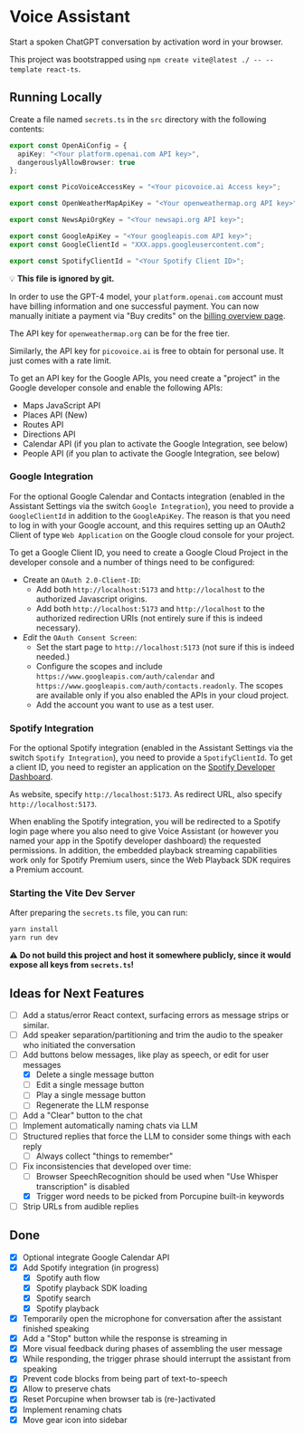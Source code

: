 # Voice Assistant

Start a spoken ChatGPT conversation by activation word in your browser.

This project was bootstrapped using `npm create vite@latest ./ -- --template react-ts`.

## Running Locally

Create a file named `secrets.ts` in the `src` directory with the following contents:

```typescript
export const OpenAiConfig = {
  apiKey: "<Your platform.openai.com API key>",
  dangerouslyAllowBrowser: true
};

export const PicoVoiceAccessKey = "<Your picovoice.ai Access key>";

export const OpenWeatherMapApiKey = "<Your openweathermap.org API key>";

export const NewsApiOrgKey = "<Your newsapi.org API key>";

export const GoogleApiKey = "<Your googleapis.com API key>";
export const GoogleClientId = "XXX.apps.googleusercontent.com";

export const SpotifyClientId = "<Your Spotify Client ID>";
```

:bulb: **This file is ignored by git.**

In order to use the GPT-4 model, your `platform.openai.com` account must have billing information and one successful payment.
You can now manually initiate a payment via "Buy credits" on the [billing overview page](https://platform.openai.com/account/billing/overview).

The API key for `openweathermap.org` can be for the free tier.

Similarly, the API key for `picovoice.ai` is free to obtain for personal use.
It just comes with a rate limit. 

To get an API key for the Google APIs, you need create a "project" in the Google developer console and enable the following APIs:

- Maps JavaScript API
- Places API (New)
- Routes API
- Directions API
- Calendar API (if you plan to activate the Google Integration, see below)
- People API (if you plan to activate the Google Integration, see below)

### Google Integration

For the optional Google Calendar and Contacts integration (enabled in the Assistant Settings via the switch `Google Integration`), you need to provide a `GoogleClientId` in addition to the `GoogleApiKey`.
The reason is that you need to log in with your Google account, and this requires setting up an OAuth2 Client of type `Web Application` on the Google cloud console for your project.

To get a Google Client ID, you need to create a Google Cloud Project in the developer console and a number of things need to be configured:

- Create an `OAuth 2.0-Client-ID`:
  - Add both `http://localhost:5173` and `http://localhost` to the authorized Javascript origins.
  - Add both `http://localhost:5173` and `http://localhost` to the authorized redirection URIs (not entirely sure if this is indeed necessary).
- *Edit* the `OAuth Consent Screen`:
  - Set the start page to `http://localhost:5173` (not sure if this is indeed needed.)
  - Configure the scopes and include `https://www.googleapis.com/auth/calendar` and `https://www.googleapis.com/auth/contacts.readonly`.
    The scopes are available only if you also enabled the APIs in your cloud project.
  - Add the account you want to use as a test user.

### Spotify Integration

For the optional Spotify integration (enabled in the Assistant Settings via the switch `Spotify Integration`), you need to provide a `SpotifyClientId`.
To get a client ID, you need to register an application on the [Spotify Developer Dashboard](https://developer.spotify.com/dashboard/applications).

As website, specify `http://localhost:5173`.
As redirect URL, also specify `http://localhost:5173`.

When enabling the Spotify integration, you will be redirected to a Spotify login page where you also need to give Voice Assistant (or however you named your app in the Spotify developer dashboard) the requested permissions.
In addition, the embedded playback streaming capabilities work only for Spotify Premium users, since the Web Playback SDK requires a Premium account.

### Starting the Vite Dev Server

After preparing the `secrets.ts` file, you can run:

```bash
yarn install
yarn run dev
```

:warning: **Do not build this project and host it somewhere publicly, since it would expose all keys from `secrets.ts`!**

## Ideas for Next Features

- [ ] Add a status/error React context, surfacing errors as message strips or similar.
- [ ] Add speaker separation/partitioning and trim the audio to the speaker who initiated the conversation
- [ ] Add buttons below messages, like play as speech, or edit for user messages
  - [x] Delete a single message button
  - [ ] Edit a single message button
  - [ ] Play a single message button
  - [ ] Regenerate the LLM response
- [ ] Add a "Clear" button to the chat
- [ ] Implement automatically naming chats via LLM
- [ ] Structured replies that force the LLM to consider some things with each reply
  - [ ] Always collect "things to remember"
- [ ] Fix inconsistencies that developed over time:
  - [ ] Browser SpeechRecognition should be used when "Use Whisper transcription" is disabled
  - [x] Trigger word needs to be picked from Porcupine built-in keywords
- [ ] Strip URLs from audible replies

## Done

- [x] Optional integrate Google Calendar API
- [X] Add Spotify integration (in progress)
  - [x] Spotify auth flow
  - [x] Spotify playback SDK loading
  - [X] Spotify search
  - [X] Spotify playback
- [x] Temporarily open the microphone for conversation after the assistant finished speaking
- [x] Add a "Stop" button while the response is streaming in
- [x] More visual feedback during phases of assembling the user message
- [x] While responding, the trigger phrase should interrupt the assistant from speaking
- [x] Prevent code blocks from being part of text-to-speech
- [x] Allow to preserve chats
- [x] Reset Porcupine when browser tab is (re-)activated
- [x] Implement renaming chats
- [x] Move gear icon into sidebar
